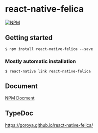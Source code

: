 # react-native-felica

[![NPM](https://nodei.co/npm/react-native-felica.png?downloads=true&downloadRank=true&stars=true)](https://nodei.co/npm/react-native-felica/)

## Getting started

`$ npm install react-native-felica --save`

### Mostly automatic installation

`$ react-native link react-native-felica`

## Document

[NPM Docment](/packages/ReactNativeFelica)

## TypeDoc
https://goroya.github.io/react-native-felica/


